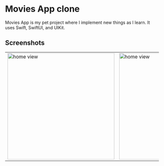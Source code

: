 # Movies App clone

Movies App is my pet project where I implement new things as I learn. It uses Swift, SwiftUI, and UIKit.

## Screenshots

<table style="border-collapse: collapse; width: 100%;">
<tr>
  <td><img src="https://github.com/user-attachments/assets/33c2acea-d4ea-480f-85cc-4d78d1e5eeb7" alt="home view" width="350"/></td>
  <td><img src="https://github.com/user-attachments/assets/5fe6da13-7b78-4102-a3b4-e7054e87b91a" alt="home view" width="350"/></td>
  <td><img src="https://github.com/user-attachments/assets/9af49978-7ffb-4fd4-837a-72055247c2ee" alt="home view" width="350"/></td>
  <td><img src="https://github.com/user-attachments/assets/f684c294-6257-434e-ac21-78147eea2125" alt="home view" width="350"/></td>
</tr>
</table>







